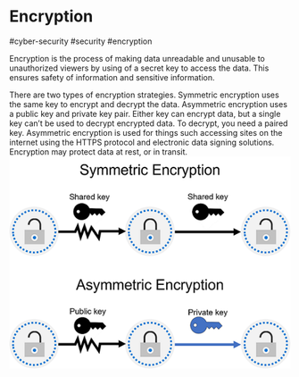 # Encryption
#cyber-security #security #encryption 

Encryption is the process of making data unreadable and unusable to unauthorized viewers by using of a secret key to access the data. This ensures safety of information and sensitive information.

There are two types of encryption strategies. Symmetric encryption uses the same key to encrypt and decrypt the data. Asymmetric encryption uses a public key and private key pair. Either key can encrypt data, but a single key can’t be used to decrypt encrypted data. To decrypt, you need a paired key. Asymmetric encryption is used for things such accessing sites on the internet using the HTTPS protocol and electronic data signing solutions. Encryption may protect data at rest, or in transit.
![Pasted image 20230204162800](Microservice%20Architecture/Attachments/Pasted%20image%2020230204162800.png)



